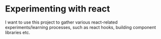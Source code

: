 # Experimenting with react

I want to use this project to gather various react-related experiments/learning processes,
such as react hooks, building component libraries etc.
